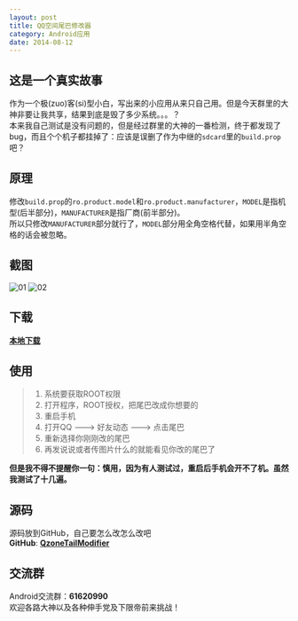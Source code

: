 ```yaml
---
layout: post
title: QQ空间尾巴修改器
category: Android应用
date: 2014-08-12
---
```


## 这是一个真实故事
作为一个极(zuo)客(si)型小白，写出来的小应用从来只自己用。但是今天群里的大神非要让我共享，结果到底是毁了多少系统。。。？  
本来我自己测试是没有问题的，但是经过群里的大神的一番检测，终于都发现了bug，而且个个机子都挂掉了：应该是误删了作为中继的`sdcard`里的`build.prop`吧？  

## 原理
修改`build.prop`的`ro.product.model`和`ro.product.manufacturer`，`MODEL`是指机型(后半部分)，`MANUFACTURER`是指厂商(前半部分)。  
所以只修改`MANUFACTURER`部分就行了，`MODEL`部分用全角空格代替，如果用半角空格的话会被忽略。  

## 截图
![01](/blog/2014/08/12/2014-08-12-01.png)
![02](/blog/2014/08/12/2014-08-12-02.png)

<!-- more -->

## 下载
[**本地下载**](/blog/2014/08/12/QzoneTailModifier-v1.0.3.apk)

## 使用
> 1. 系统要获取ROOT权限  
> 2. 打开程序，ROOT授权，把尾巴改成你想要的  
> 3. 重启手机  
> 4. 打开QQ ---> 好友动态 ---> 点击尾巴
> 5. 重新选择你刚刚改的尾巴  
> 6. 再发说说或者传图片什么的就能看见你改的尾巴了

**但是我不得不提醒你一句：慎用，因为有人测试过，重启后手机会开不了机。虽然我测试了十几遍。**

## 源码
源码放到GitHub，自己要怎么改怎么改吧  
**GitHub**: [**QzoneTailModifier**](https://github.com/pexcn/QzoneTailModifier)

## 交流群
Android交流群：**61620990**  
欢迎各路大神以及各种伸手党及下限帝前来挑战！  
